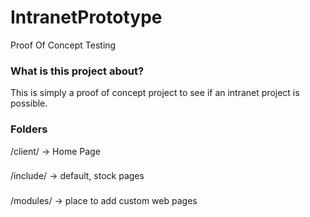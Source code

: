# IntranetPrototype
Proof Of Concept Testing
###
### What is this project about?
This is simply a proof of concept project to see if an intranet project is possible.
###
### Folders
/client/ -> Home Page
###
/include/ -> default, stock pages
###
/modules/ -> place to add custom web pages